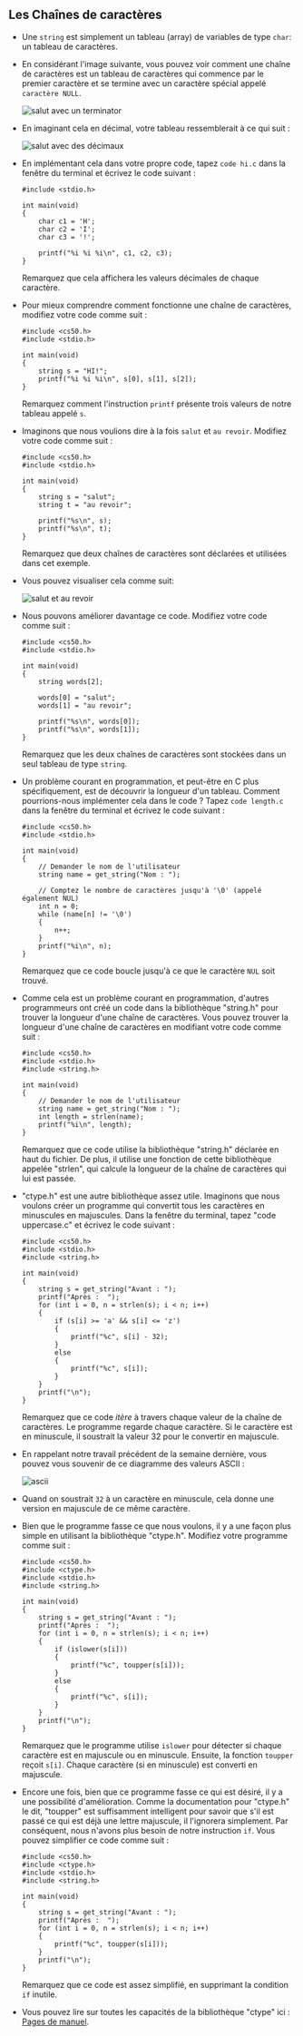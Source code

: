 Les Chaînes de caractères
-------

*   Une `string` est simplement un tableau (array) de variables de type `char`: un tableau de caractères.
*   En considérant l'image suivante, vous pouvez voir comment une chaîne de caractères est un tableau de caractères qui commence par le premier caractère et se termine avec un caractère spécial appelé `caractère NULL`.
    
    ![salut avec un terminator](https://cs50.harvard.edu/x/2023/notes/2/cs50Week2Slide116.png "salut avec un terminator")
    
*   En imaginant cela en décimal, votre tableau ressemblerait à ce qui suit :
    
    ![salut avec des décimaux](https://cs50.harvard.edu/x/2023/notes/2/cs50Week2Slide117.png "salut avec des décimaux")
    
*   En implémentant cela dans votre propre code, tapez `code hi.c` dans la fenêtre du terminal et écrivez le code suivant :
    
        #include <stdio.h>
        
        int main(void)
        {
            char c1 = 'H';
            char c2 = 'I';
            char c3 = '!';
        
            printf("%i %i %i\n", c1, c2, c3);
        }
        
    
    Remarquez que cela affichera les valeurs décimales de chaque caractère.
    
*   Pour mieux comprendre comment fonctionne une chaîne de caractères, modifiez votre code comme suit :
    
        #include <cs50.h>
        #include <stdio.h>
        
        int main(void)
        {
            string s = "HI!";
            printf("%i %i %i\n", s[0], s[1], s[2]);
        }
        
    
    Remarquez comment l'instruction `printf` présente trois valeurs de notre tableau appelé `s`.
    
*   Imaginons que nous voulions dire à la fois `salut` et `au revoir`. Modifiez votre code comme suit :
    
        #include <cs50.h>
        #include <stdio.h>
        
        int main(void)
        {
            string s = "salut";
            string t = "au revoir";
        
            printf("%s\n", s);
            printf("%s\n", t);
        }
        
    
    Remarquez que deux chaînes de caractères sont déclarées et utilisées dans cet exemple.
    
*   Vous pouvez visualiser cela comme suit:
    
    ![salut et au revoir](https://cs50.harvard.edu/x/2023/notes/2/cs50Week2Slide126.png "salut et au revoir")
    
*   Nous pouvons améliorer davantage ce code. Modifiez votre code comme suit :
    
        #include <cs50.h>
        #include <stdio.h>
        
        int main(void)
        {
            string words[2];
        
            words[0] = "salut";
            words[1] = "au revoir";
        
            printf("%s\n", words[0]);
            printf("%s\n", words[1]);
        }
        
    
    Remarquez que les deux chaînes de caractères sont stockées dans un seul tableau de type `string`.
    
*   Un problème courant en programmation, et peut-être en C plus spécifiquement, est de découvrir la longueur d'un tableau. Comment pourrions-nous implémenter cela dans le code ? Tapez `code length.c` dans la fenêtre du terminal et écrivez le code suivant :
    
        #include <cs50.h>
        #include <stdio.h>
        
        int main(void)
        {
            // Demander le nom de l'utilisateur
            string name = get_string("Nom : ");
        
            // Comptez le nombre de caractères jusqu'à '\0' (appelé également NUL)
            int n = 0;
            while (name[n] != '\0')
            {
                n++;
            }
            printf("%i\n", n);
        }
        
    
    Remarquez que ce code boucle jusqu'à ce que le caractère `NUL` soit trouvé.
    
*   Comme cela est un problème courant en programmation, d'autres programmeurs ont créé un code dans la bibliothèque "string.h" pour trouver la longueur d'une chaîne de caractères. Vous pouvez trouver la longueur d'une chaîne de caractères en modifiant votre code comme suit :
    
        #include <cs50.h>
        #include <stdio.h>
        #include <string.h>
        
        int main(void)
        {
            // Demander le nom de l'utilisateur
            string name = get_string("Nom : ");
            int length = strlen(name);
            printf("%i\n", length);
        }
        
    
    Remarquez que ce code utilise la bibliothèque "string.h" déclarée en haut du fichier. De plus, il utilise une fonction de cette bibliothèque appelée "strlen", qui calcule la longueur de la chaîne de caractères qui lui est passée.
    
*   "ctype.h" est une autre bibliothèque assez utile. Imaginons que nous voulons créer un programme qui convertit tous les caractères en minuscules en majuscules. Dans la fenêtre du terminal, tapez "code uppercase.c" et écrivez le code suivant :
    
        #include <cs50.h>
        #include <stdio.h>
        #include <string.h>
        
        int main(void)
        {
            string s = get_string("Avant : ");
            printf("Après :  ");
            for (int i = 0, n = strlen(s); i < n; i++)
            {
                if (s[i] >= 'a' && s[i] <= 'z')
                {
                    printf("%c", s[i] - 32);
                }
                else
                {
                    printf("%c", s[i]);
                }
            }
            printf("\n");
        }
        
    
    Remarquez que ce code _itère_ à travers chaque valeur de la chaîne de caractères. Le programme regarde chaque caractère. Si le caractère est en minuscule, il soustrait la valeur 32 pour le convertir en majuscule.
    
*   En rappelant notre travail précédent de la semaine dernière, vous pouvez vous souvenir de ce diagramme des valeurs ASCII :
    
    ![ascii](https://cs50.harvard.edu/x/2023/notes/2/cs50Week2Slide120.png "ascii")
    
*   Quand on soustrait `32` à un caractère en minuscule, cela donne une version en majuscule de ce même caractère.
*   Bien que le programme fasse ce que nous voulons, il y a une façon plus simple en utilisant la bibliothèque "ctype.h". Modifiez votre programme comme suit :
    
        #include <cs50.h>
        #include <ctype.h>
        #include <stdio.h>
        #include <string.h>
        
        int main(void)
        {
            string s = get_string("Avant : ");
            printf("Après :  ");
            for (int i = 0, n = strlen(s); i < n; i++)
            {
                if (islower(s[i]))
                {
                    printf("%c", toupper(s[i]));
                }
                else
                {
                    printf("%c", s[i]);
                }
            }
            printf("\n");
        }
        
    
    Remarquez que le programme utilise `islower` pour détecter si chaque caractère est en majuscule ou en minuscule. Ensuite, la fonction `toupper` reçoit `s[i]`. Chaque caractère (si en minuscule) est converti en majuscule.
    
*   Encore une fois, bien que ce programme fasse ce qui est désiré, il y a une possibilité d'amélioration. Comme la documentation pour "ctype.h" le dit, "toupper" est suffisamment intelligent pour savoir que s'il est passé ce qui est déjà une lettre majuscule, il l'ignorera simplement. Par conséquent, nous n'avons plus besoin de notre instruction `if`. Vous pouvez simplifier ce code comme suit :
    
        #include <cs50.h>
        #include <ctype.h>
        #include <stdio.h>
        #include <string.h>
        
        int main(void)
        {
            string s = get_string("Avant : ");
            printf("Après :  ");
            for (int i = 0, n = strlen(s); i < n; i++)
            {
                printf("%c", toupper(s[i]));
            }
            printf("\n");
        }
        
    
    Remarquez que ce code est assez simplifié, en supprimant la condition `if` inutile.
    
*   Vous pouvez lire sur toutes les capacités de la bibliothèque "ctype" ici : [Pages de manuel](https://manual.cs50.io/#ctype.h).